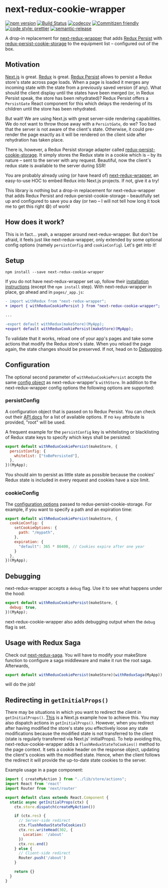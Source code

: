 # next-redux-cookie-wrapper

[![npm version](https://badge.fury.io/js/next-redux-cookie-wrapper.svg)](https://badge.fury.io/js/next-redux-cookie-wrapper)
[![Build Status](https://travis-ci.org/bjoluc/next-redux-cookie-wrapper.svg?branch=master)](https://travis-ci.org/bjoluc/next-redux-cookie-wrapper)
[![codecov](https://codecov.io/gh/bjoluc/next-redux-cookie-wrapper/branch/master/graph/badge.svg)](https://codecov.io/gh/bjoluc/next-redux-cookie-wrapper)
[![Commitizen friendly](https://img.shields.io/badge/commitizen-friendly-brightgreen.svg)](http://commitizen.github.io/cz-cli/)
[![code style: prettier](https://img.shields.io/badge/code_style-prettier-ff69b4.svg)](https://github.com/prettier/prettier)
[![semantic-release](https://img.shields.io/badge/%20%20%F0%9F%93%A6%F0%9F%9A%80-semantic--release-e10079.svg)](https://github.com/semantic-release/semantic-release)

A drop-in replacement for [next-redux-wrapper](https://github.com/kirill-konshin/next-redux-wrapper) that adds [Redux Persist](https://github.com/rt2zz/redux-persist) with [redux-persist-cookie-storage](https://github.com/abersager/redux-persist-cookie-storage) to the equipment list – configured out of the box.

## Motivation

[Next.js](https://nextjs.org/) is great.
[Redux](https://redux.js.org/) is great.
[Redux Persist](https://github.com/rt2zz/redux-persist) allows to persist a Redux store's state across page loads.
When a page is loaded it merges any incoming state with the state from a previously saved version (if any).
What should the client display until the states have been merged (or, in Redux Persist speak, the store has been rehydrated)?
Redux Persist offers a `PersistGate` React component for this which delays the rendering of its children until the store has been rehydrated.

But wait!
We are using Next.js with great server-side rendering capabilities.
We do not want to throw those away with a `PersistGate`, do we?
Too bad that the server is not aware of the client's state.
Otherwise, it could pre-render the page exactly as it will be rendered on the client side after rehydration has taken place.

There is, however, a Redux Persist storage adapter called [redux-persist-cookie-storage](https://github.com/abersager/redux-persist-cookie-storage).
It simply stores the Redux state in a cookie which is – by its nature – sent to the server with any request.
Beautiful, now the client's redux state is available to the server during SSR!

You are probably already using (or have heard of) [next-redux-wrapper](https://github.com/kirill-konshin/next-redux-wrapper), an easy-to-use HOC to embed Redux into Next.js projects.
If not, give it a try!

This library is nothing but a drop-in replacement for next-redux-wrapper that adds Redux Persist and redux-persist-cookie-storage – beautifully set up and configured to save you a day (or two – I will not tell how long it took me to get this right :smile:) of work!

## How does it work?

This is in fact... yeah, a wrapper around next-redux-wrapper.
But don't be afraid, it feels just like next-redux-wrapper, only extended by some optional config options (namely `persistConfig` and `cookieConfig`).
Let's get into it!

## Setup

```
npm install --save next-redux-cookie-wrapper
```

If you do not have next-redux-wrapper set up, follow their [installation instructions](https://github.com/kirill-konshin/next-redux-wrapper#installation) (except the `npm install` step).
With next-redux-wrapper in place, go ahead and in `pages/_app.js`:

```diff
- import withRedux from "next-redux-wrapper";
+ import { withReduxCookiePersist } from "next-redux-cookie-wrapper";

...

-export default withRedux(makeStore)(MyApp);
+export default withReduxCookiePersist(makeStore)(MyApp);
```

To validate that it works, reload one of your app's pages and take some actions that modify the Redux store's state.
When you reload the page again, the state changes should be preserved.
If not, head on to [Debugging](#debugging).

## Configuration

The optional second parameter of `withReduxCookiePersist` accepts the same [config object](https://github.com/kirill-konshin/next-redux-wrapper#how-it-works) as next-redux-wrapper's `withStore`.
In addition to the next-redux-wrapper config options the following options are supported:

### persistConfig

A configuration object that is passed on to Redux Persist.
You can check out their [API docs](https://github.com/rt2zz/redux-persist/blob/master/docs/api.md#type-persistconfig) for a list of available options.
If no `key` attribute is provided, "root" will be used.

A frequent example for the `persistConfig` key is whitelisting or blacklisting of Redux state keys to specify which keys shall be persisted:

```js
export default withReduxCookiePersist(makeStore, {
  persistConfig: {
    whitelist: ["toBePersisted"],
  },
})(MyApp);
```

You should aim to persist as little state as possible because the cookies' Redux state is included in every request and cookies have a size limit.

### cookieConfig

The [configuration options](https://github.com/abersager/redux-persist-cookie-storage#options) passed to redux-persist-cookie-storage.
For example, if you want to specify a path and an expiration time:

```js
export default withReduxCookiePersist(makeStore, {
  cookieConfig: {
    setCookieOptions: {
      path: "/mypath",
    },
    expiration: {
      "default": 365 * 86400, // Cookies expire after one year
    }
  },
})(MyApp);
```

## Debugging

next-redux-wrapper accepts a `debug` flag.
Use it to see what happens under the hood:

```js
export default withReduxCookiePersist(makeStore, {
  debug: true,
})(MyApp);
```

next-redux-cookie-wrapper also adds debugging output when the `debug` flag is set.

## Usage with Redux Saga

Check out [next-redux-saga](https://github.com/bmealhouse/next-redux-saga).
You will have to modify your makeStore function to configure a saga middleware and make it run the root saga.
Afterwards,

```js
export default withReduxCookiePersist(makeStore)(withReduxSaga(MyApp))
```

will do the job!

## Redirecting in `getInitialProps()`

There may be situations in which you want to redirect the client in `getInitialProps()`.
[This](https://github.com/zeit/next.js/wiki/Redirecting-in-%60getInitialProps%60) is a Next.js example how to achieve this.
You may also dispatch actions in `getInitialProps()`.
However, when you redirect after having modified the store's state you effectively loose any state modifications because the modified state is not transferred to the client (state is regularly transferred via Next.js' initialProps).
To help avoiding this, next-redux-cookie-wrapper adds a `flushReduxStateToCookies()` method to the page context.
It sets a cookie header on the response object, updating the client's cookies with the modified state.
Hence, when the client follows the redirect it will provide the up-to-date state cookies to the server.

Example usage in a page component:

```js
import { createMyAction } from "../lib/store/actions";
import React from 'react'
import Router from 'next/router'

export default class extends React.Component {
  static async getInitialProps(ctx) {
    ctx.store.dispatch(createMyAction())

    if (ctx.res) {
      // Server-side redirect
      ctx.flushReduxStateToCookies()
      ctx.res.writeHead(302, {
        Location: '/about'
      })
      ctx.res.end()
    } else {
      // Client-side redirect
      Router.push('/about')
    }

    return {}
  }
}
```

